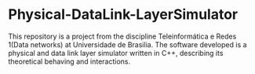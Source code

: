 # Physical-DataLink-LayerSimulator
This repository is a project from the discipline Teleinformática e Redes 1(Data networks) at Universidade de Brasilia. The software developed is a physical and data link layer simulator written in C++, describing its theoretical behaving and interactions.

